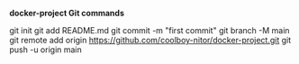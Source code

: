  **docker-project Git commands**

git init
git add README.md
git commit -m "first commit"
git branch -M main
git remote add origin https://github.com/coolboy-nitor/docker-project.git
git push -u origin main

